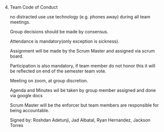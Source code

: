 4) Team Code of Conduct

   no distracted use use technology (e.g. phones away) during all team meetings.
   
   Group decisions should be made by consensus.
   
   Attendance is mandatory(only exception is sickness).
   
   Assignment will be made by the Scrum Master and assigned via scrum board.
   
   Participation is also mandatory, if team member do not honor this it will be reflected on end of the semester team vote.
   
   Meeting on zoom, at group discretion.
   
   Agenda and Minutes wil be taken by group member assigned and done via google docs
   
   Scrum Master will be the enforcer but team members are responsible for being accountable.



   Signed by:
      Roshdan Adetunji, 
      Jad Albatal,
      Ryan Hernandez,
      Jackson Torres
   
   
   


